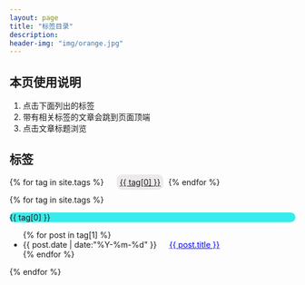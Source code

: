 ```yaml
---
layout: page
title: "标签目录"
description: 
header-img: "img/orange.jpg"  
---
```


## 本页使用说明

1. 点击下面列出的标签
2. 带有相关标签的文章会跳到页面顶端
3. 点击文章标题浏览

## 标签

<!--列出所有文章的标签-->
<div id='tag_cloud'>
{% for tag in site.tags %}
&emsp;<a href="#{{ tag[0] }}" title="{{ tag[0] }}"  target="_self">{{ tag[0] }}</a>
{% endfor %}
</div>

{% for tag in site.tags %}
  <br/>
<p class="listing-seperator" id="{{ tag[0] }}" style=" background-color:rgb(55, 236, 236);   -webkit-border-radius: 9px; -moz-border-radius: 9px; border-radius: 9px;" >{{ tag[0] }}</p>
<ul class="listing">
{% for post in tag[1] %}
  <li class="listing-item">
  <time datetime="{{ post.date | date:"%Y-%m-%d" }}">{{ post.date | date:"%Y-%m-%d" }}</time>
&emsp;
  <a href="{{ post.url }}" title="{{ post.title }}" style="color:blue">{{ post.title }}</a>
  </li>
{% endfor %}
</ul>
{% endfor %}

<style>

#tag_cloud>a:hover{
background-color:rgb(83, 80, 80);
color:#fff;}
#tag_cloud>a{
background-color:rgb(236, 234, 234) ;
-webkit-border-radius: 9px; 
-moz-border-radius: 9px; 
border-radius: 9px;  
margin:5px;
padding:5px; 
}
.listing>a:hover{
margin-left:100px;
}
</style>